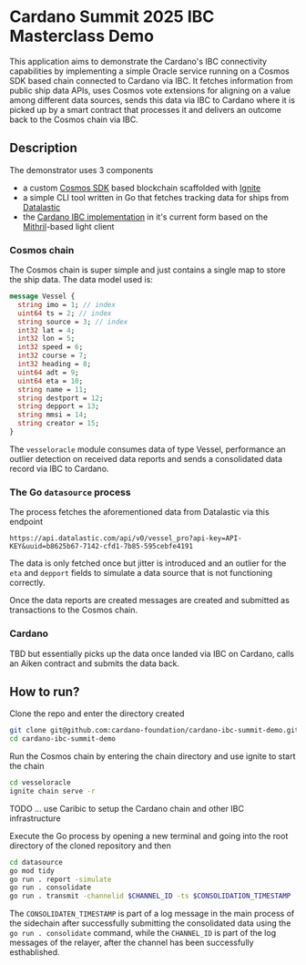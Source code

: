 # Cardano Summit 2025 IBC Masterclass Demo
This application aims to demonstrate the Cardano's IBC connectivity capabilities by implementing a simple Oracle service running on a Cosmos SDK based chain connected to Cardano via IBC. It fetches information from public ship data APIs, uses Cosmos vote extensions for aligning on a value among different data sources, sends this data via IBC to Cardano where it is picked up by a smart contract that processes it and delivers an outcome back to the Cosmos chain via IBC.

## Description
The demonstrator uses 3 components
- a custom [Cosmos SDK](https://github.com/cosmos/cosmos-sdk) based blockchain scaffolded with [Ignite](https://ignite.com/)
- a simple CLI tool written in Go that fetches tracking data for ships from [Datalastic](https://datalastic.com/)
- the [Cardano IBC implementation](https://github.com/cardano-foundation/cardano-ibc-incubator) in it's current form based on the [Mithril](https://github.com/input-output-hk/mithril)-based light client

### Cosmos chain
The Cosmos chain is super simple and just contains a single map to store the ship data. The data model used is:
```protobuf
message Vessel {
  string imo = 1; // index
  uint64 ts = 2; // index
  string source = 3; // index
  int32 lat = 4;
  int32 lon = 5;
  int32 speed = 6;
  int32 course = 7;
  int32 heading = 8;
  uint64 adt = 9;
  uint64 eta = 10;
  string name = 11;
  string destport = 12;
  string depport = 13;
  string mmsi = 14;
  string creator = 15;
}
```
The `vesseloracle` module consumes data of type Vessel, performance an outlier detection on received data reports and sends a consolidated data record via IBC to Cardano.

### The Go `datasource` process
The process fetches the aforementioned data from Datalastic via this endpoint
```
https://api.datalastic.com/api/v0/vessel_pro?api-key=API-KEY&uuid=b8625b67-7142-cfd1-7b85-595cebfe4191
```
The data is only fetched once but jitter is introduced and an outlier for the `eta` and `depport` fields to simulate a data source that is not functioning correctly.

Once the data reports are created messages are created and submitted as transactions to the Cosmos chain.

### Cardano
TBD but essentially picks up the data once landed via IBC on Cardano, calls an Aiken contract and submits the data back.

## How to run?
Clone the repo and enter the directory created
```bash
git clone git@github.com:cardano-foundation/cardano-ibc-summit-demo.git
cd cardano-ibc-summit-demo
```

Run the Cosmos chain by entering the chain directory and use ignite to start the chain
```bash
cd vesseloracle
ignite chain serve -r
```

TODO ... use Caribic to setup the Cardano chain and other IBC infrastructure

Execute the Go process by opening a new terminal and going into the root directory of the cloned repository and then
```bash
cd datasource
go mod tidy
go run . report -simulate
go run . consolidate
go run . transmit -channelid $CHANNEL_ID -ts $CONSOLIDATION_TIMESTAMP
```
The `CONSOLIDATEN_TIMESTAMP` is part of a log message in the main process of the sidechain after successfully submitting the consolidated data using the `go run . consolidate` command, while the `CHANNEL_ID` is part of the log messages of the relayer, after the channel has been successfully esthablished.
